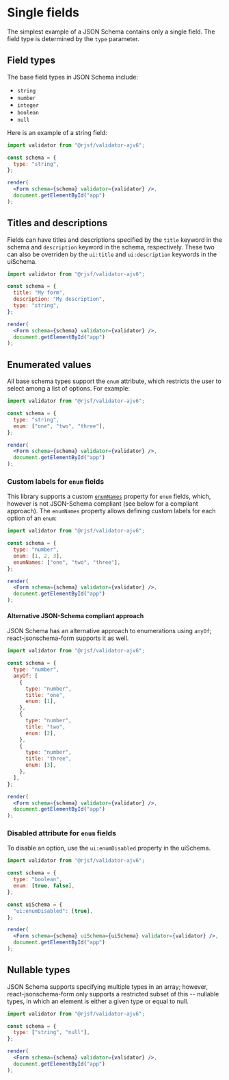 # Single fields

The simplest example of a JSON Schema contains only a single field. The field type is determined by the `type` parameter.

## Field types

The base field types in JSON Schema include:

- `string`
- `number`
- `integer`
- `boolean`
- `null`

Here is an example of a string field:

```jsx
import validator from "@rjsf/validator-ajv6";

const schema = {
  type: "string",
};

render(
  <Form schema={schema} validator={validator} />,
  document.getElementById("app")
);
```

## Titles and descriptions

Fields can have titles and descriptions specified by the `title` keyword in the schema and `description` keyword in the schema, respectively. These two can also be overriden by the `ui:title` and `ui:description` keywords in the uiSchema.

```jsx
import validator from "@rjsf/validator-ajv6";

const schema = {
  title: "My form",
  description: "My description",
  type: "string",
};

render(
  <Form schema={schema} validator={validator} />,
  document.getElementById("app")
);
```

## Enumerated values

All base schema types support the `enum` attribute, which restricts the user to select among a list of options. For example:

```jsx
import validator from "@rjsf/validator-ajv6";

const schema = {
  type: "string",
  enum: ["one", "two", "three"],
};

render(
  <Form schema={schema} validator={validator} />,
  document.getElementById("app")
);
```

### Custom labels for `enum` fields

This library supports a custom [`enumNames`](https://github.com/rjsf-team/react-jsonschema-form/issues/57) property for `enum` fields, which, however is not JSON-Schema compliant (see below for a compliant approach).
The `enumNames` property allows defining custom labels for each option of an `enum`:

```jsx
import validator from "@rjsf/validator-ajv6";

const schema = {
  type: "number",
  enum: [1, 2, 3],
  enumNames: ["one", "two", "three"],
};

render(
  <Form schema={schema} validator={validator} />,
  document.getElementById("app")
);
```

#### Alternative JSON-Schema compliant approach

JSON Schema has an alternative approach to enumerations using `anyOf`; react-jsonschema-form supports it as well.

```jsx
import validator from "@rjsf/validator-ajv6";

const schema = {
  type: "number",
  anyOf: [
    {
      type: "number",
      title: "one",
      enum: [1],
    },
    {
      type: "number",
      title: "two",
      enum: [2],
    },
    {
      type: "number",
      title: "three",
      enum: [3],
    },
  ],
};

render(
  <Form schema={schema} validator={validator} />,
  document.getElementById("app")
);
```

### Disabled attribute for `enum` fields

To disable an option, use the `ui:enumDisabled` property in the uiSchema.

```jsx
import validator from "@rjsf/validator-ajv6";

const schema = {
  type: "boolean",
  enum: [true, false],
};

const uiSchema = {
  "ui:enumDisabled": [true],
};

render(
  <Form schema={schema} uiSchema={uiSchema} validator={validator} />,
  document.getElementById("app")
);
```

## Nullable types

JSON Schema supports specifying multiple types in an array; however, react-jsonschema-form only supports a restricted subset of this -- nullable types, in which an element is either a given type or equal to null.

```jsx
import validator from "@rjsf/validator-ajv6";

const schema = {
  type: ["string", "null"],
};

render(
  <Form schema={schema} validator={validator} />,
  document.getElementById("app")
);
```
